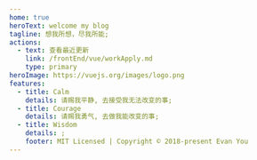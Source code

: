 ```yaml
---
home: true
heroText: welcome my blog
tagline: 想我所想，尽我所能;
actions:
  - text: 查看最近更新
    link: /frontEnd/vue/workApply.md
    type: primary
heroImage: https://vuejs.org/images/logo.png
features:
  - title: Calm
    details: 请赐我平静, 去接受我无法改变的事;
  - title: Courage
    details: 请赐我勇气, 去做我能改变的事;
  - title: Wisdom
    details: ;
    footer: MIT Licensed | Copyright © 2018-present Evan You
---
```

